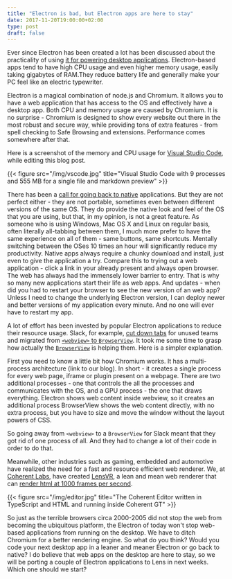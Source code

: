 ```yaml
---
title: "Electron is bad, but Electron apps are here to stay"
date: 2017-11-20T19:00:00+02:00
type: post
draft: false
---
```


Ever since Electron has been created a lot has been discussed about the
practicality of using [it for powering desktop applications][apps].
Electron-based apps tend to have high CPU usage and even higher memory usage,
easily taking gigabytes of RAM.They reduce battery life and generally make
your PC feel like an electric typewriter.

[apps]: https://news.ycombinator.com/item?id=14245183

<!--more-->

Electron is a magical combination of node.js and Chromium. It allows you to
have a web application that has access to the OS and effectively have a
desktop app. Both CPU and memory usage are caused by Chromium. It is no
surprise - Chromium is designed to show every website out there in the most
robust and secure way, while providing tons of extra features - from spell
checking to Safe Browsing and extensions. Performance comes somewhere after
that.

Here is a screenshot of the memory and CPU usage for [Visual Studio
Code](https://code.visualstudio.com/), while editing this blog post.

{{< figure src="/img/vscode.jpg" title="Visual Studio Code with 9 processes and 555 MB for a single file and markdown preview" >}}

There has been a [call for going back to native][native] applications. But
they are not perfect either - they are not portable, sometimes even between
different versions of the same OS. They do provide the native look and feel
of the OS that you are using, but that, in my opinion, is not a great
feature. As someone who is using Windows, Mac OS X and Linux on regular
basis, often literally all-tabbing between them, I much more prefer to have
the same experience on all of them - same buttons, same shortcuts. Mentally
switching between the OSes 10 times an hour will significantly reduce my
productivity. Native apps always require a chunky download and install, just
even to give the application a try. Compare this to trying out a web
application - click a link in your already present and always open browser.
The web has always had the immensely lower barrier to entry. That is why so
many new applications start their life as web apps. And updates - when did
you had to restart your browser to see the new version of an web app? Unless
I need to change the underlying Electron version, I can deploy newer and
better versions of my application every minute. And no one will ever have to
restart my app.

[native]: https://medium.com/@caspervonb/electron-is-cancer-b066108e6c32

A lot of effort has been invested by popular Electron applications to reduce
their resource usage. Slack, for example, [cut down tabs][tabs] for unused
teams and migrated from [`<webview>` to `BrowserView`][browser]. It took me
some time to grasp how actually the [`BrowserView`][browserview] is helping
them. Here is a simpler explanation.

[tabs]: https://slack.engineering/reducing-slacks-memory-footprint-4480fec7e8eb
[browser]: https://slack.engineering/growing-pains-migrating-slacks-desktop-app-to-browserview-2759690d9c7b
[browserView]: https://blog.figma.com/introducing-browserview-for-electron-7b40b4b493d5

First you need to know a little bit how Chromium works. It has a
multi-process architecture (link to our blog). In short - it creates a single
process for every web page, iframe or plugin present on a webpage. There are
two additional processes - one that controls the all the processes and
communicates with the OS, and a GPU process - the one that draws everything.
Electron shows web content inside webview, so it creates an additional process
BrowserView shows the web content directly, with no extra process, but you
have to size and move the window without the layout powers of CSS.

So going away from `<webview>` to a `BrowserView` for Slack meant that they
got rid of one process of all. And they had to change a lot of their code in
order to do that.

Meanwhile, other industries such as gaming, embedded and automotive have
realized the need for a fast and resource efficient web renderer. We, at
[Coherent Labs](https://coherent-labs.com), have created
[LensVR](https://lensreality.com), a lean and mean web renderer that can
[render html at 1000 frames per second][fps1000].

[fps1000]: https://lensreality.com/lensvrrenderingpart1/

{{< figure src="/img/editor.jpg" title="The Coherent Editor written in TypeScript and HTML and running inside Coherent GT" >}}

So just as the terrible browsers circa 2000-2005 did not stop the web from
becoming the ubiquitous platform, the Electron of today won't stop web-based
applications from running on the desktop. We have to ditch Chromium for a
better rendering engine. So what do you think? Would you code your next
desktop app in a leaner and meaner Electron or go back to native? I do
believe that web apps on the desktop are here to stay, so we will be porting
a couple of Electron applications to Lens in next weeks. Which one should we
start?
